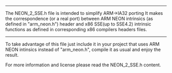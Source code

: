 *****************************************************************************************
 The NEON_2_SSE.h file is intended to simplify ARM->IA32 porting
 It makes the correspondence (or a real port) between ARM NEON intrinsics (as defined in "arm_neon.h") header
 and x86 SSE(up to SSE4.2) intrinsic functions as defined in corresponding x86 compilers headers files.
 ****************************************************************************************

To take advantage of this file just include it in your project that uses ARM NEON intinsics instead of "arm_neon.h", compile it as usual and enjoy the result.

For more information and license please read the NEON_2_SSE.h content.
